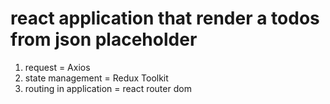 # react application that render a todos from json placeholder

1. request = Axios
2. state management = Redux Toolkit
3. routing in application = react router dom
